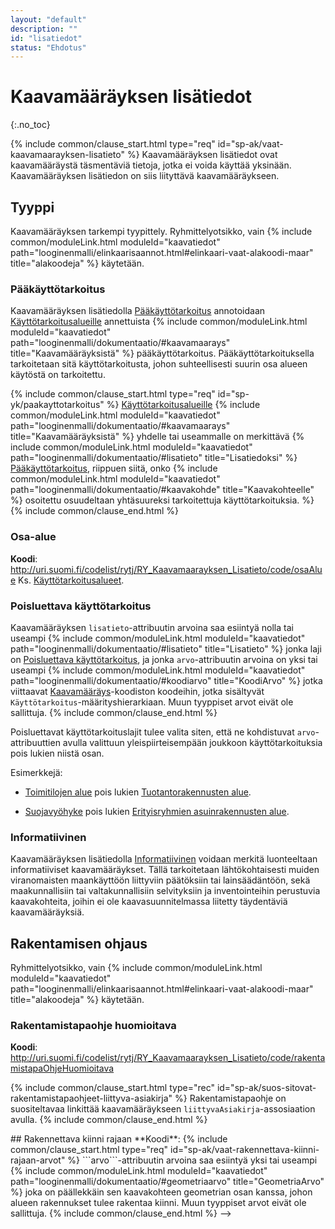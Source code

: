 ```yaml
---
layout: "default"
description: ""
id: "lisatiedot"
status: "Ehdotus"
---
```


# Kaavamääräyksen lisätiedot
{:.no_toc}

{% include common/clause_start.html type="req" id="sp-ak/vaat-kaavamaarayksen-lisatieto" %}
Kaavamääräyksen lisätiedot ovat kaavamääräystä täsmentäviä tietoja, jotka ei voida käyttää yksinään. Kaavamääräyksen lisätiedon on siis liityttävä kaavamääräykseen.


## Tyyppi
Kaavamääräyksen tarkempi tyypittely. Ryhmittelyotsikko, vain {% include common/moduleLink.html moduleId="kaavatiedot" path="looginenmalli/elinkaarisaannot.html#elinkaari-vaat-alakoodi-maar" title="alakoodeja" %} käytetään.

### Pääkäyttötarkoitus
Kaavamääräyksen lisätiedolla [Pääkäyttötarkoitus](http://uri.suomi.fi/codelist/rytj/RY_Kaavamaarayksen_Lisatieto/code/paakayttotarkoitus) annotoidaan [Käyttötarkoitusalueille](../kayttotarkoitukset/index.md) annettuista {% include common/moduleLink.html moduleId="kaavatiedot" path="looginenmalli/dokumentaatio/#kaavamaarays" title="Kaavamääräyksistä" %} pääkäyttötarkoitus. Pääkäyttötarkoituksella tarkoitetaan sitä käyttötarkoitusta, johon suhteellisesti suurin osa alueen käytöstä on tarkoitettu. 

{% include common/clause_start.html type="req" id="sp-yk/paakayttotarkoitus" %}
[Käyttötarkoitusalueille](../kayttotarkoitukset/index.md) {% include common/moduleLink.html moduleId="kaavatiedot" path="looginenmalli/dokumentaatio/#kaavamaarays" title="Kaavamääräyksistä" %} yhdelle tai useammalle on merkittävä {% include common/moduleLink.html moduleId="kaavatiedot" path="looginenmalli/dokumentaatio/#lisatieto" title="Lisatiedoksi" %} [Pääkäyttötarkoitus](http://uri.suomi.fi/codelist/rytj/RY_Kaavamaarayksen_Lisatieto/code/paakayttotarkoitus), riippuen siitä, onko {% include common/moduleLink.html moduleId="kaavatiedot" path="looginenmalli/dokumentaatio/#kaavakohde" title="Kaavakohteelle" %} osoitettu osuudeltaan yhtäsuureksi tarkoitettuja käyttötarkoituksia. %}
{% include common/clause_end.html %}

### Osa-alue
**Koodi**: <http://uri.suomi.fi/codelist/rytj/RY_Kaavamaarayksen_Lisatieto/code/osaAlue>
Ks. [Käyttötarkoitusalueet](../kayttotarkoitukset/index.md). 

### Poisluettava käyttötarkoitus
Kaavamääräyksen ```lisatieto```-attribuutin arvoina saa esiintyä nolla tai useampi {% include common/moduleLink.html moduleId="kaavatiedot" path="looginenmalli/dokumentaatio/#lisatieto" title="Lisatieto" %} jonka laji on [Poisluettava käyttötarkoitus](http://uri.suomi.fi/codelist/rytj/RY_Kaavamaarayksen_Lisatieto/code/poisluettavaKayttotarkoitus), ja jonka ```arvo```-attribuutin arvoina on yksi tai useampi {% include common/moduleLink.html moduleId="kaavatiedot" path="looginenmalli/dokumentaatio/#koodiarvo" title="KoodiArvo" %} jotka viittaavat [Kaavamääräys](http://uri.suomi.fi/codelist/rytj/RY_Kaavamaarays)-koodiston koodeihin, jotka sisältyvät ```Käyttötarkoitus```-määrityshierarkiaan. Muun tyyppiset arvot eivät ole sallittuja.
{% include common/clause_end.html %}

Poisluettavat käyttötarkoituslajit tulee valita siten, että ne kohdistuvat ```arvo```-attribuuttien avulla valittuun yleispiirteisempään joukkoon käyttötarkoituksia pois lukien niistä osan.

Esimerkkejä: 
* [Toimitilojen alue](http://uri.suomi.fi/codelist/rytj/RY_Kaavamaarays/code/toimitilojenAlue) pois lukien [Tuotantorakennusten alue](http://uri.suomi.fi/codelist/rytj/RY_Kaavamaarays/code/tuotantorakennustenAlue).

* [Suojavyöhyke](http://uri.suomi.fi/codelist/rytj/RY_Kaavamaarays/code/toimitilojenAlue) pois lukien [Erityisryhmien asuinrakennusten alue](http://uri.suomi.fi/codelist/rytj/RY_Kaavamaarays/code/erityisryhmienAsuinrakennustenAlue).

### Informatiivinen
Kaavamääräyksen lisätiedolla [Informatiivinen](http://uri.suomi.fi/codelist/rytj/RY_Kaavamaarayksen_Lisatieto/code/informatiivinen) voidaan merkitä luonteeltaan informatiiviset kaavamääräykset. Tällä tarkoitetaan lähtökohtaisesti muiden viranomaisten maankäyttöön liittyviin päätöksiin tai lainsäädäntöön, sekä maakunnallisiin tai valtakunnallisiin selvityksiin ja inventointeihin perustuvia kaavakohteita, joihin ei ole kaavasuunnitelmassa liitetty täydentäviä kaavamääräyksiä.

## Rakentamisen ohjaus

Ryhmittelyotsikko, vain {% include common/moduleLink.html moduleId="kaavatiedot" path="looginenmalli/elinkaarisaannot.html#elinkaari-vaat-alakoodi-maar" title="alakoodeja" %} käytetään.

### Rakentamistapaohje huomioitava
**Koodi**: <http://uri.suomi.fi/codelist/rytj/RY_Kaavamaarayksen_Lisatieto/code/rakentamistapaOhjeHuomioitava>

{% include common/clause_start.html type="rec" id="sp-ak/suos-sitovat-rakentamistapaohjeet-liittyva-asiakirja" %}
Rakentamistapaohje on suositeltavaa linkittää kaavamääräykseen ```liittyvaAsiakirja```-assosiaation avulla.
{% include common/clause_end.html %}

<!--
### Liitettävä kaukolämpöverkkoon
**Koodi**: <http://uri.suomi.fi/codelist/rytj/RY_Kaavamaarayksen_Lisatieto/code/liitettavaKaukolampoverkkoon>
-->

<!-->
## Rakennettava kiinni rajaan
**Koodi**: <http://uri.suomi.fi/codelist/rytj/RY_KaavamaaraysLaji_AK/code/0404>

{% include common/clause_start.html type="req" id="sp-ak/vaat-rakennettava-kiinni-rajaan-arvot" %}
```arvo```-attribuutin arvoina saa esiintyä yksi tai useampi {% include common/moduleLink.html moduleId="kaavatiedot" path="looginenmalli/dokumentaatio/#geometriaarvo" title="GeometriaArvo" %} joka on päällekkäin sen kaavakohteen geometrian osan kanssa, johon alueen rakennukset tulee rakentaa kiinni. Muun tyyppiset arvot eivät ole sallittuja.
{% include common/clause_end.html %}
-->
<!--
## Parvekkeet sijoitettava rungon sisään
**Koodi**: <http://uri.suomi.fi/codelist/rytj/RY_KaavamaaraysLaji_AK/code/0509>

{% include common/clause_start.html type="req" id="sp-ak/vaat-parvekkeet-rungon-sisaan-maar" %}
Ilmaisee, että kaavakohteen aluella rakennusten parvekkeet tulee rakentaa talon rungon sisään.
{% include common/clause_end.html %}

{% include common/clause_start.html type="req" id="sp-ak/vaat-parvekkeet-rungon-sisaan-arvot" %}
```arvo```-attribuutin arvona saa esiintyä nolla tai useampi {% include common/moduleLink.html moduleId="kaavatiedot" path="looginenmalli/dokumentaatio/#geometriaarvo" title="GeometriaArvo" %} joka on päällekkäin sen kaavakohteen geometrian osan kanssa, jonka puoleisia sivuja kaavamääräys koskee. Muun tyyppiset arvot eivät ole sallittuja.
{% include common/clause_end.html %}
-->
<!--
## Hissi
**Koodi**: <http://uri.suomi.fi/codelist/rytj/RY_KaavamaaraysLaji_AK/code/0510>

{% include common/clause_start.html type="req" id="sp-ak/vaat-hissi-maar" %}
Ilmaisee, että {% include common/moduleLink.html moduleId="kaavatiedot" path="dokumentaatio/#kaavakohde" title="Kaavakohteen" %} aluella rakennuksiin tai niiden tietyille sivuille on rakennettava hissit.
{% include common/clause_end.html %}

{% include common/clause_start.html type="req" id="sp-ak/vaat-hissi-arvot" %}
```arvo```-attribuutin arvona saa esiintyä nolla tai useampi {% include common/moduleLink.html moduleId="kaavatiedot" path="looginenmalli/dokumentaatio/#geometriaarvo" title="GeometriaArvo" %} joka on päällekkäin sen kaavakohteen geometrian osan kanssa, joka puoleisia sivuja kaavamääräys koskee. Muun tyyppiset arvot eivät ole sallittuja.
{% include common/clause_end.html %}
-->